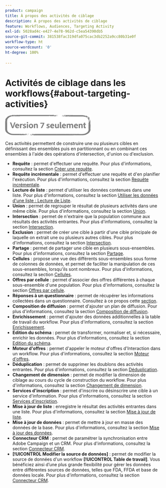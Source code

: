 ```yaml
---
product: campaign
title: À propos des activités de ciblage
description: À propos des activités de ciblage
feature: Workflows, Audiences, Targeting Activity
exl-id: 5028ad4c-e427-4e78-962d-c5ea54390db5
source-git-commit: 381538fac319dfa075cac3db2252a9cc80b31e0f
workflow-type: ht
source-wordcount: '0'
ht-degree: 100%

---
```


# Activités de ciblage dans les workflows{#about-targeting-activities}

![](../../assets/v7-only.svg)

Ces activités permettent de construire une ou plusieurs cibles en définissant des ensembles puis en partitionnant ou en combinant ces ensembles à l&#39;aide des opérations d&#39;intersection, d&#39;union ou d&#39;exclusion.

* **Requête** : permet d&#39;effectuer une requête. Pour plus d&#39;informations, consultez la section [Créer une requête](query.md#creating-a-query).
* **Requête incrémentale** : permet d&#39;effectuer une requête et d&#39;en planifier l&#39;exécution. Pour plus d&#39;informations, consultez la section [Requête incrémentale](incremental-query.md).
* **Lecture de liste** : permet d&#39;utiliser les données contenues dans une liste. Pour plus d&#39;informations, consultez la section [Utiliser les données d&#39;une liste : Lecture de Liste](../../platform/using/import-export-workflows.md#using-data-from-a-list--read-list).
* **Union** : permet de regrouper le résultat de plusieurs activités dans une même cible. Pour plus d&#39;informations, consultez la section [Union](union.md).
* **Intersection** : permet de n&#39;extraire que la population commune aux résultats des activités entrantes. Pour plus d&#39;informations, consultez la section [Intersection](intersection.md).
* **Exclusion** : permet de créer une cible à partir d&#39;une cible principale de laquelle on extrait une ou plusieurs autres cibles. Pour plus d&#39;informations, consultez la section [Intersection](intersection.md).
* **Partage** : permet de partager une cible en plusieurs sous-ensembles. Pour plus d&#39;informations, consultez la section [Partage](split.md).
* **Cellules** : propose une vue des différents sous-ensembles sous forme de colonnes de données, et permet de faciliter la manipulation de ces sous-ensembles, lorsqu&#39;ils sont nombreux. Pour plus d&#39;informations, consultez la section [Cellules](cells.md).
* **Offres par cellule** : permet d&#39;associer des offres différentes à chaque sous-ensemble d&#39;une population. Pour plus d&#39;informations, consultez la section [Offres par cellule](offers-by-cell.md).
* **Réponses à un questionnaire** : permet de récupérer les informations collectées dans un questionnaire. Consultez à ce propos cette [section](../../surveys/using/getting-started-with-surveys.md).
* **Composition de diffusion** : permet d&#39;ajouter un plan de diffusion. Pour plus d&#39;informations, consultez la section [Composition de diffusion](../../workflow/using/delivery-outline.md).
* **Enrichissement** : permet d&#39;ajouter des données additionnelles à la table de travail du workflow. Pour plus d&#39;informations, consultez la section [Enrichissement](../../workflow/using/enrichment.md).
* **Edition du schéma** : permet de transformer, normaliser et, si nécessaire, enrichir les données. Pour plus d&#39;informations, consultez la section [Edition du schéma](../../workflow/using/edit-schema.md).
* **Moteur d&#39;offres** : permet d&#39;appeler le moteur d&#39;offres d&#39;Interaction dans un workflow. Pour plus d&#39;informations, consultez la section [Moteur d&#39;offres](../../workflow/using/offer-engine.md).
* **Déduplication** : permet de supprimer les doublons des activités entrantes. Pour plus d&#39;informations, consultez la section [Déduplication](../../workflow/using/deduplication.md).
* **Changement de dimension** : permet de modifier la dimension de ciblage au cours du cycle de construction du workflow. Pour plus d&#39;informations, consultez la section [Changement de dimension](../../workflow/using/change-dimension.md).
* **Services d&#39;inscription** : permet d&#39;inscrire ou désinscrire une cible à un service d&#39;information. Pour plus d&#39;informations, consultez la section [Services d&#39;inscription](../../workflow/using/subscription-services.md).
* **Mise à jour de liste** : enregistre le résultat des activités entrantes dans une liste. Pour plus d&#39;informations, consultez la section [Mise à jour de liste](../../workflow/using/list-update.md).
* **Mise à jour de données** : permet de mettre à jour en masse des données de la base. Pour plus d&#39;informations, consultez la section [Mise à jour des données](../../workflow/using/update-data.md).
* **Connecteur CRM** : permet de paramétrer la synchronisation entre Adobe Campaign et un CRM. Pour plus d&#39;informations, consultez la section [Connecteur CRM](../../workflow/using/crm-connector.md).
* **[!UICONTROL Modifier la source de données]** : permet de modifier la source de données d&#39;un workflow **[!UICONTROL Table de travail]**. Vous bénéficiez ainsi d’une plus grande flexibilité pour gérer les données entre différentes sources de données, telles que FDA, FFDA et base de données locale. Pour plus d&#39;informations, consultez la section [Connecteur CRM](../../workflow/using/change-data-source.md).
